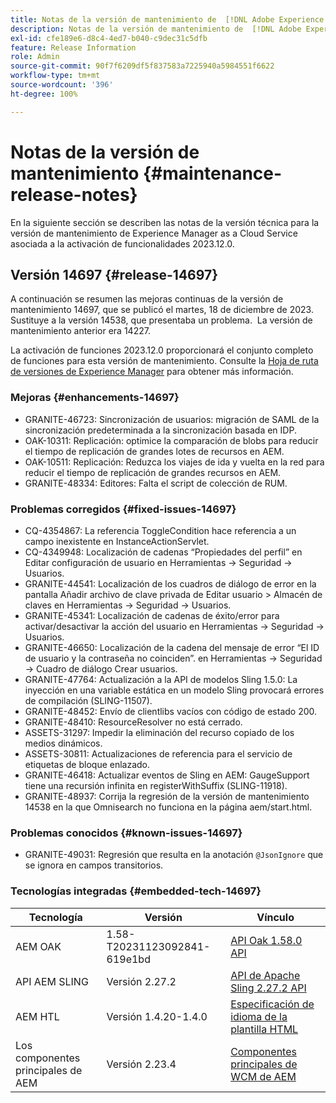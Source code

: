 ```yaml
---
title: Notas de la versión de mantenimiento de  [!DNL Adobe Experience Manager]  as a Cloud Service asociada con la activación de funcionalidades 2023.12.0.
description: Notas de la versión de mantenimiento de  [!DNL Adobe Experience Manager]  as a Cloud Service asociada con la activación de funcionalidades 2023.12.0.
exl-id: cfe189e6-d8c4-4ed7-b040-c9dec31c5dfb
feature: Release Information
role: Admin
source-git-commit: 90f7f6209df5f837583a7225940a5984551f6622
workflow-type: tm+mt
source-wordcount: '396'
ht-degree: 100%

---
```


# Notas de la versión de mantenimiento {#maintenance-release-notes}

En la siguiente sección se describen las notas de la versión técnica para la versión de mantenimiento de Experience Manager as a Cloud Service asociada a la activación de funcionalidades 2023.12.0.

## Versión 14697 {#release-14697}

A continuación se resumen las mejoras continuas de la versión de mantenimiento 14697, que se publicó el martes, 18 de diciembre de 2023. Sustituye a la versión 14538, que presentaba un problema.  La versión de mantenimiento anterior era 14227.

La activación de funciones 2023.12.0 proporcionará el conjunto completo de funciones para esta versión de mantenimiento. Consulte la [Hoja de ruta de versiones de Experience Manager](https://experienceleague.adobe.com/docs/experience-manager-release-information/aem-release-updates/update-releases-roadmap.html?lang=es) para obtener más información.

### Mejoras {#enhancements-14697}

* GRANITE-46723: Sincronización de usuarios: migración de SAML de la sincronización predeterminada a la sincronización basada en IDP.
* OAK-10311: Replicación: optimice la comparación de blobs para reducir el tiempo de replicación de grandes lotes de recursos en AEM.
* OAK-10511: Replicación: Reduzca los viajes de ida y vuelta en la red para reducir el tiempo de replicación de grandes recursos en AEM.
* GRANITE-48334: Editores: Falta el script de colección de RUM.

### Problemas corregidos {#fixed-issues-14697}

* CQ-4354867: La referencia ToggleCondition hace referencia a un campo inexistente en InstanceActionServlet.
* CQ-4349948: Localización de cadenas “Propiedades del perfil” en Editar configuración de usuario en Herramientas → Seguridad → Usuarios.
* GRANITE-44541: Localización de los cuadros de diálogo de error en la pantalla Añadir archivo de clave privada de Editar usuario > Almacén de claves en Herramientas → Seguridad → Usuarios.
* GRANITE-45341: Localización de cadenas de éxito/error para activar/desactivar la acción del usuario en Herramientas → Seguridad → Usuarios.
* GRANITE-46650: Localización de la cadena del mensaje de error “El ID de usuario y la contraseña no coinciden”. en Herramientas → Seguridad → Cuadro de diálogo Crear usuarios.
* GRANITE-47764: Actualización a la API de modelos Sling 1.5.0: La inyección en una variable estática en un modelo Sling provocará errores de compilación (SLING-11507).
* GRANITE-48452: Envío de clientlibs vacíos con código de estado 200.
* GRANITE-48410: ResourceResolver no está cerrado.
* ASSETS-31297: Impedir la eliminación del recurso copiado de los medios dinámicos.
* ASSETS-30811: Actualizaciones de referencia para el servicio de etiquetas de bloque enlazado.
* GRANITE-46418: Actualizar eventos de Sling en AEM: GaugeSupport tiene una recursión infinita en registerWithSuffix (SLING-11918).
* GRANITE-48937: Corrija la regresión de la versión de mantenimiento 14538 en la que Omnisearch no funciona en la página aem/start.html.

### Problemas conocidos {#known-issues-14697}

* GRANITE-49031: Regresión que resulta en la anotación `@JsonIgnore` que se ignora en campos transitorios.

### Tecnologías integradas {#embedded-tech-14697}

| Tecnología | Versión | Vínculo |
|---|---|---|
| AEM OAK | 1.58-T20231123092841-619e1bd | [API Oak 1.58.0 API](https://www.javadoc.io/doc/org.apache.jackrabbit/oak-api/1.58.0/index.html) |
| API AEM SLING | Versión 2.27.2 | [API de Apache Sling 2.27.2 API](https://www.javadoc.io/doc/org.apache.sling/org.apache.sling.api/latest/index.html) |
| AEM HTL | Versión 1.4.20-1.4.0 | [Especificación de idioma de la plantilla HTML](https://github.com/adobe/htl-spec) |
| Los componentes principales de AEM | Versión 2.23.4 | [Componentes principales de WCM de AEM](https://github.com/adobe/aem-core-wcm-components) |
